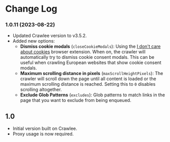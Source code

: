 # Change Log

### 1.0.11 (2023-08-22)

- Updated Crawlee version to v3.5.2.
- Added new options:
  - **Dismiss cookie modals** (`closeCookieModals`): Using the [I don't care about cookies](https://addons.mozilla.org/en-US/firefox/addon/i-dont-care-about-cookies/) browser extension. When on, the crawler will automatically try to dismiss cookie consent modals. This can be useful when crawling European websites that show cookie consent modals.
  - **Maximum scrolling distance in pixels** (`maxScrollHeightPixels`): The crawler will scroll down the page until all content is loaded or the maximum scrolling distance is reached. Setting this to `0` disables scrolling altogether.
  - **Exclude Glob Patterns** (`excludes`): Glob patterns to match links in the page that you want to exclude from being enqueued.

## 1.0

- Initial version built on Crawlee.
- Proxy usage is now required.
